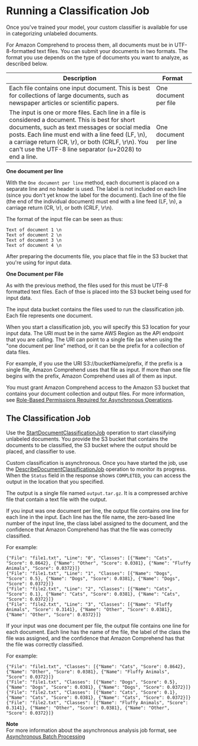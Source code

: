 # Running a Classification Job<a name="how-class-run"></a>

Once you've trained your model, your custom classifier is available for use in categorizing unlabeled documents\. 

For Amazon Comprehend to process them, all documents must be in UTF\-8\-formatted text files\. You can submit your documents in two formats\. The format you use depends on the type of documents you want to analyze, as described below\.


| Description | Format | 
| --- | --- | 
| Each file contains one input document\. This is best for collections of large documents, such as newspaper articles or scientific papers\. | One document per file | 
|  The input is one or more files\. Each line in a file is considered a document\. This is best for short documents, such as text messages or social media posts\. Each line must end with a line feed \(LF, \\n\), a carriage return \(CR, \\r\), or both \(CRLF, \\r\\n\)\. You can't use the UTF\-8 line separator \(u\+2028\) to end a line\.  | One document per line | 

**One document per line**

With the `One document per line` method, each document is placed on a separate line and no header is used\. The label is not included on each line \(since you don't yet know the label for the document\)\. Each line of the file \(the end of the individual document\) must end with a line feed \(LF, \\n\), a carriage return \(CR, \\r\), or both \(CRLF, \\r\\n\)\.

The format of the input file can be seen as thus:

```
Text of document 1 \n
Text of document 2 \n
Text of document 3 \n
Text of document 4 \n
```

After preparing the documents file, you place that file in the S3 bucket that you're using for input data\.

**One Document per File**

As with the previous method, the files used for this must be UTF\-8 formatted text files\. Each of thse is placed into the S3 bucket being used for input data\.

The input data bucket contains the files used to run the classification job\. Each file represents one document\. 

When you start a classification job, you will specify this S3 location for your input data\. The URI must be in the same AWS Region as the API endpoint that you are calling\. The URI can point to a single file \(as when using the "one document per line" method, or it can be the prefix for a collection of data files\. 

For example, if you use the URI S3://bucketName/prefix, if the prefix is a single file, Amazon Comprehend uses that file as input\. If more than one file begins with the prefix, Amazon Comprehend uses all of them as input\. 

You must grant Amazon Comprehend access to the Amazon S3 bucket that contains your document collection and output files\. For more information, see [Role\-Based Permissions Required for Asynchronous Operations](access-control-managing-permissions.md#auth-role-permissions)\.

## The Classification Job<a name="the-class-job"></a>

Use the [StartDocumentClassificationJob](API_StartDocumentClassificationJob.md) operation to start classifying unlabeled documents\. You provide the S3 bucket that contains the documents to be classified, the S3 bucket where the output should be placed, and classifier to use\.

Custom classification is asynchronous\. Once you have started the job, use the [DescribeDocumentClassificationJob](API_DescribeDocumentClassificationJob.md) operation to monitor its progress\. When the `Status` field in the response shows `COMPLETED`, you can access the output in the location that you specified\.

The output is a single file named `output.tar.gz`\. It is a compressed archive file that contain a text file with the output\. 

If you input was one document per line, the output file contains one line for each line in the input\. Each line has the file name, the zero\-based line number of the input line, the class label assigned to the document, and the confidence that Amazon Comprehend has that the file was correctly classified\.

For example:

```
{"File": "file1.txt", "Line": "0", "Classes": [{"Name": "Cats", "Score": 0.8642}, {"Name": "Other", "Score": 0.0381}, {"Name": "Fluffy Animals", "Score": 0.0372}]}
{"File": "file1.txt", "Line": "1", "Classes": [{"Name": "Dogs", "Score": 0.5}, {"Name": "Dogs", "Score": 0.0381}, {"Name": "Dogs", "Score": 0.0372}]}
{"File": "file2.txt", "Line": "2", "Classes": [{"Name": "Cats", "Score": 0.1}, {"Name": "Cats", "Score": 0.0381}, {"Name": "Cats", "Score": 0.0372}]}
{"File": "file2.txt", "Line": "3", "Classes": [{"Name": "Fluffy Animals", "Score": 0.3141}, {"Name": "Other", "Score": 0.0381}, {"Name": "Other", "Score": 0.0372}]}
```

If your input was one document per file, the output file contains one line for each document\. Each line has the name of the file, the label of the class the file was assigned, and the confidence that Amazon Comprehend has that the file was correctly classified\.

For example:

```
{"File": "file1.txt", "Classes": [{"Name": "Cats", "Score": 0.8642}, {"Name": "Other", "Score": 0.0381}, {"Name": "Fluffy Animals", "Score": 0.0372}]}
{"File": "file1.txt", "Classes": [{"Name": "Dogs", "Score": 0.5}, {"Name": "Dogs", "Score": 0.0381}, {"Name": "Dogs", "Score": 0.0372}]}
{"File": "file2.txt", "Classes": [{"Name": "Cats", "Score": 0.1}, {"Name": "Cats", "Score": 0.0381}, {"Name": "Cats", "Score": 0.0372}]}
{"File": "file2.txt", "Classes": [{"Name": "Fluffy Animals", "Score": 0.3141}, {"Name": "Other", "Score": 0.0381}, {"Name": "Other", "Score": 0.0372}]}
```

**Note**  
For more information about the asynchronous analysis job format, see [Asynchronous Batch Processing](how-async.md) 